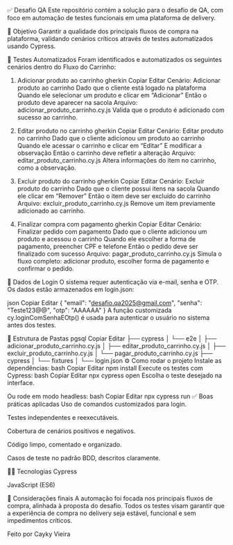 ✅ Desafio QA
Este repositório contém a solução para o desafio de QA, com foco em automação de testes funcionais em uma plataforma de delivery.

📌 Objetivo
Garantir a qualidade dos principais fluxos de compra na plataforma, validando cenários críticos através de testes automatizados usando Cypress.

🧪 Testes Automatizados
Foram identificados e automatizados os seguintes cenários dentro do Fluxo do Carrinho:

1. Adicionar produto ao carrinho
gherkin
Copiar
Editar
Cenário: Adicionar produto ao carrinho
  Dado que o cliente está logado na plataforma
  Quando ele selecionar um produto e clicar em “Adicionar”
  Então o produto deve aparecer na sacola
Arquivo: adicionar_produto_carrinho.cy.js
Valida que o produto é adicionado com sucesso ao carrinho.

2. Editar produto no carrinho
gherkin
Copiar
Editar
Cenário: Editar produto no carrinho
  Dado que o cliente adicionou um produto ao carrinho
  Quando ele acessar o carrinho e clicar em “Editar”
  E modificar a observação
  Então o carrinho deve refletir a alteração
Arquivo: editar_produto_carrinho.cy.js
Altera informações do item no carrinho, como a observação.

3. Excluir produto do carrinho
gherkin
Copiar
Editar
Cenário: Excluir produto do carrinho
  Dado que o cliente possui itens na sacola
  Quando ele clicar em “Remover”
  Então o item deve ser excluído do carrinho
Arquivo: excluir_produto_carrinho.cy.js
Remove um item previamente adicionado ao carrinho.

4. Finalizar compra com pagamento
gherkin
Copiar
Editar
Cenário: Finalizar pedido com pagamento
  Dado que o cliente adicionou um produto e acessou o carrinho
  Quando ele escolher a forma de pagamento, preencher CPF e telefone
  Então o pedido deve ser finalizado com sucesso
Arquivo: pagar_produto_carrinho.cy.js
Simula o fluxo completo: adicionar produto, escolher forma de pagamento e confirmar o pedido.

🔐 Dados de Login
O sistema requer autenticação via e-mail, senha e OTP. Os dados estão armazenados em login.json:

json
Copiar
Editar
{
  "email": "desafio.qa2025@gmail.com",
  "senha": "Teste123@@",
  "otp": "AAAAAA"
}
A função customizada cy.loginComSenhaEOtp() é usada para autenticar o usuário no sistema antes dos testes.

📁 Estrutura de Pastas
pgsql
Copiar
Editar
├── cypress
│   └── e2e
│       ├── adicionar_produto_carrinho.cy.js
│       ├── editar_produto_carrinho.cy.js
│       ├── excluir_produto_carrinho.cy.js
│       └── pagar_produto_carrinho.cy.js
├── cypress
│   └── fixtures
│       └── login.json
⚙️ Como rodar o projeto
Instale as dependências:
bash
Copiar
Editar
npm install
Execute os testes com Cypress:
bash
Copiar
Editar
npx cypress open
Escolha o teste desejado na interface.

Ou rode em modo headless:
bash
Copiar
Editar
npx cypress run
✅ Boas práticas aplicadas
Uso de comandos customizados para login.

Testes independentes e reexecutáveis.

Cobertura de cenários positivos e negativos.

Código limpo, comentado e organizado.

Casos de teste no padrão BDD, descritos claramente.

👨‍💻 Tecnologias
Cypress

JavaScript (ES6)

📌 Considerações finais
A automação foi focada nos principais fluxos de compra, alinhada à proposta do desafio. Todos os testes visam garantir que a experiência de compra no delivery seja estável, funcional e sem impedimentos críticos.

Feito por Cayky Vieira
